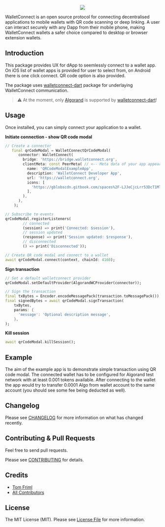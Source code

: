 <p align="center">
<img src="https://eidoohelp.zendesk.com/hc/article_attachments/360071262952/mceclip0.png">
</p>

<!--
[![pub.dev][pub-dev-shield]][pub-dev-url]
[![Effective Dart][effective-dart-shield]][effective-dart-url]
[![Stars][stars-shield]][stars-url]
[![Issues][issues-shield]][issues-url]
[![MIT License][license-shield]][license-url]
-->

WalletConnect is an open source protocol for connecting decentralised applications to mobile wallets
with QR code scanning or deep linking. A user can interact securely with any Dapp from their mobile
phone, making WalletConnect wallets a safer choice compared to desktop or browser extension wallets.

## Introduction
This package provides UX for dApp to seemlessly connect to a wallet app. On iOS list of wallet apps is provided for user to select from, on Android there is one click connect. QR code option is also provided.

The package uses [walletconnect-dart] package for underlaying WalletConnect communication.

> :warning: At the moment, only [Algorand](https://www.algorand.com/) is supported by [walletconnect-dart]!

## Usage

Once installed, you can simply connect your application to a wallet.

**Initiate connection - show QR code modal**

```dart
// Create a connector
   final qrCodeModal = WalletConnectQrCodeModal(
      connector: WalletConnect(
        bridge: 'https://bridge.walletconnect.org',
        clientMeta: const PeerMeta( // <-- Meta data of your app appearing in the wallet when connecting
          name: 'QRCodeModalExampleApp',
          description: 'WalletConnect Developer App',
          url: 'https://walletconnect.org',
          icons: [
            'https://gblobscdn.gitbook.com/spaces%2F-LJJeCjcLrr53DcT1Ml7%2Favatar.png?alt=media'
          ],
        ),
      ),
    );
```

```dart
// Subscribe to events
qrCodeModal.registerListeners(
        // connected
        (session) => print('Connected: $session'),
        // session updated
        (response) => print('Session updated: $response'),
        // disconnected
        () => print('Disconnected'));

// Create QR code modal and connect to a wallet
await qrCodeModal.connect(context, chainId: 4160);
```

**Sign transaction**

```dart
// Set a default walletconnect provider
qrCodeModal.setDefaultProvider(AlgorandWCProvider(connector));

// Sign the transaction
final txBytes = Encoder.encodeMessagePack(transaction.toMessagePack());
final signedBytes = await qrCodeModal.signTransaction(
    txBytes,
    params: {
      'message': 'Optional description message',
    },
);
```

**Kill session**

```dart
await qrCodeModal.killSession();
```

## Example
The aim of the example app is to demonstrate simple transaction using QR code modal. The connected wallet has to be configured for Algorand test network with at least 0.001 tokens available. After connecting to the wallet the app would try to transfer 0.0001 Algo from wallet account to the same account (you should see some fee being deducted as well).

## Changelog

Please see [CHANGELOG](CHANGELOG.md) for more information on what has changed recently.

## Contributing & Pull Requests
Feel free to send pull requests.

Please see [CONTRIBUTING](.github/CONTRIBUTING.md) for details.

## Credits

- [Tom Friml](https://github.com/3ph)
- [All Contributors](../../contributors)

## License

The MIT License (MIT). Please see [License File](LICENSE.md) for more information.


<!-- MARKDOWN LINKS & IMAGES -->
<!-- https://www.markdownguide.org/basic-syntax/#reference-style-links -->
[pub-dev-shield]: https://img.shields.io/pub/v/walletconnect_qrcode_modal_dart?style=for-the-badge
[pub-dev-url]: https://pub.dev/packages/walletconnect_qrcode_modal_dart
[effective-dart-shield]: https://img.shields.io/badge/style-effective_dart-40c4ff.svg?style=for-the-badge
[effective-dart-url]: https://github.com/tenhobi/effective_dart
[stars-shield]: https://img.shields.io/github/stars/3ph/walletconnect-qrcode-modal-dart.svg?style=for-the-badge&logo=github&colorB=deeppink&label=stars
[stars-url]: https://packagist.org/packages/3ph/walletconnect-qrcode-modal-dart
[issues-shield]: https://img.shields.io/github/issues/3ph/walletconnect-qrcode-modal-dart.svg?style=for-the-badge
[issues-url]: https://github.com/3ph/walletconnect-qrcode-modal-dart/issues
[license-shield]: https://img.shields.io/github/license/3ph/walletconnect-qrcode-modal-dart.svg?style=for-the-badge
[license-url]: https://github.com/3ph/walletconnect-qrcode-modal-dart/blob/master/LICENSE
[walletconnect-dart]: https://pub.dev/packages/walletconnect_qrcode_modal_dart
